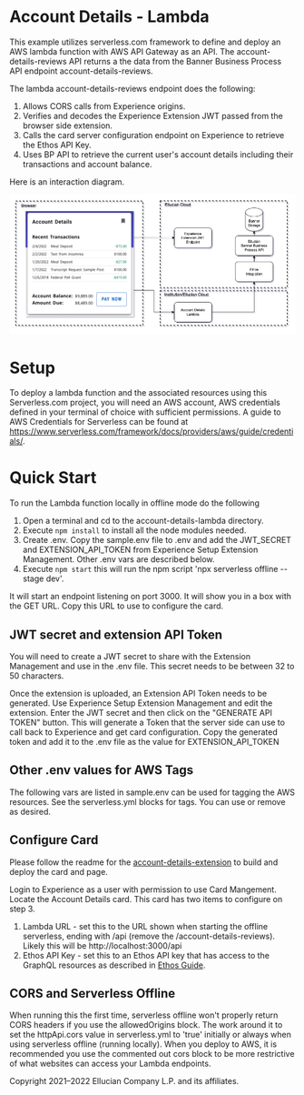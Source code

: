 # Account Details - Lambda
This example utilizes serverless.com framework to define and deploy an AWS lambda function with AWS API Gateway as an API. The account-details-reviews API returns a the data from the Banner Business Process API endpoint account-details-reviews.

The lambda account-details-reviews endpoint does the following:
1. Allows CORS calls from Experience origins.
1. Verifies and decodes the Experience Extension JWT passed from the browser side extension.
1. Calls the card server configuration endpoint on Experience to retrieve the Ethos API Key.
1. Uses BP API to retrieve the current user's account details including their transactions and account balance.

Here is an interaction diagram.

![](../docs/images/Account-Details-Lambda.png)

# Setup

To deploy a lambda function and the associated resources using this Serverless.com project, you will need an AWS account, AWS credentials defined in your terminal of choice with sufficient permissions. A guide to AWS Credentials for Serverless can be found at https://www.serverless.com/framework/docs/providers/aws/guide/credentials/.

# Quick Start

To run the Lambda function locally in offline mode do the following

1. Open a terminal and cd to the account-details-lambda directory.
1. Execute `npm install` to install all the node modules needed.
1. Create .env. Copy the sample.env file to .env and add the JWT_SECRET and EXTENSION_API_TOKEN from Experience Setup Extension Management. Other .env vars are described below.
1. Execute `npm start` this will run the npm script 'npx serverless offline --stage dev'.

It will start an endpoint listening on port 3000. It will show you in a box with the GET URL. Copy this URL to use to configure the card.

## JWT secret and extension API Token
You will need to create a JWT secret to share with the Extension Management and use in the .env file. This secret needs to be between 32 to 50 characters.

Once the extension is uploaded, an Extension API Token needs to be generated. Use Experience Setup Extension Management and edit the extension. Enter the JWT secret and then click on the "GENERATE API TOKEN" button. This will generate a Token that the server side can use to call back to Experience and get card configuration. Copy the generated token and add it to the .env file as the value for EXTENSION_API_TOKEN

## Other .env values for AWS Tags
The following vars are listed in sample.env can be used for tagging the AWS resources. See the serverless.yml blocks for tags. You can use or remove as desired.

## Configure Card

Please follow the readme for the [account-details-extension](../account-details/extension/README.md)  to build and deploy the card and page.

Login to Experience as a user with permission to use Card Mangement. Locate the Account Details card. This card has two items to configure on step 3.

1. Lambda URL - set this to the URL shown when starting the offline serverless, ending with /api (remove the /account-details-reviews). Likely this will be http://localhost:3000/api
1. Ethos API Key - set this to an Ethos API key that has access to the GraphQL resources as described in [Ethos Guide](../docs/today-classes-ethos-guide.md).

## CORS and Serverless Offline

When running this the first time, serverless offline won't properly return CORS headers if you use the allowedOrigins block. The work around it to set the httpApi.cors value in serverless.yml to 'true' initially or always when using serverless offline (running locally). When you deploy to AWS, it is recommended you use the commented out cors block to be more restrictive of what websites can access your Lambda endpoints.

Copyright 2021–2022 Ellucian Company L.P. and its affiliates.
